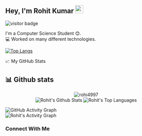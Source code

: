 ## Hey, I'm Rohit Kumar <img src="https://media.giphy.com/media/hvRJCLFzcasrR4ia7z/giphy.gif" width="25px">

![visitor badge](https://visitor-badge.glitch.me/badge?page_id=rohi4997.visitor-badge)

I'm a Computer Science Student 😊.  
💻 Worked on many different technologies.  

 [![Top Langs](https://github-readme-stats.vercel.app/api/top-langs/?username=roshan9419&theme=merko)](https://github.com/roshan9419)

📈 My GitHub Stats
## 📊 Github stats

<p align="center"> <img src="https://github-readme-stats.vercel.app/api?username=rohi4997&show_icons=true&theme=gotham" alt="rohi4997" />
<!-- <details>  -->
<!--   <summary>💻 GitHub Profile Stats</summary> -->
  <br/>
    <a><img alt="Rohit's Github Stats" src="https://denvercoder1-github-readme-stats.vercel.app/api?username=rohi4997&show_icons=true&count_private=true&theme=react&hide_border=true&bg_color=1F222E&title_color=F85D7F&icon_color=F8D866" /></a>
  <a><img alt="Rohit's Top Languages" src="https://denvercoder1-github-readme-stats.vercel.app/api/top-langs/?username=rohi4997&langs_count=8&layout=compact&theme=react&hide_border=true&bg_color=1F222E&title_color=F85D7F&icon_color=F8D866" /></a>
  <br/>
<!--   <b>Note:</b> Top languages is only a metric of the languages my public code consists of and doesn't reflect experience or skill level. -->
<!-- </details> -->

![GitHub Activity Graph](https://activity-graph.herokuapp.com/graph?username=rohi4997)  
<a><img alt="Rohit's Activity Graph" src="https://activity-graph.herokuapp.com/graph?username=rohi4997&bg_color=1F222E&color=F8D866&line=F85D7F&point=FFFFFF&hide_border=true" /></a>  

### Connect With Me
<a href="https://www.linkedin.com/in/Rohit4997/" target="_blank">
<!---
rohi4997/rohi4997 is a ✨ special ✨ repository because its `README.md` (this file) appears on your GitHub profile.
You can click the Preview link to take a look at your changes.
--->
